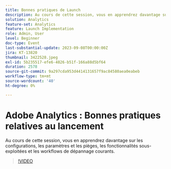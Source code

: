 ```yaml
---
title: Bonnes pratiques de Launch
description: Au cours de cette session, vous en apprendrez davantage sur les configurations, les paramètres et les pièges, les fonctionnalités sous-exploitées et les workflows de dépannage courants.
solution: Analytics
feature-set: Analytics
feature: Launch Implementation
role: Admin, User
level: Beginner
doc-type: Event
last-substantial-update: 2023-09-08T00:00:00Z
jira: KT-13820
thumbnail: 3422528.jpeg
exl-id: 5b235517-efe6-4826-b51f-166a88d5bf64
duration: 2578
source-git-commit: 9a297cda953d4414131657f9ac84580aea0eabeb
workflow-type: tm+mt
source-wordcount: '40'
ht-degree: 0%

---
```


# Adobe Analytics : Bonnes pratiques relatives au lancement

Au cours de cette session, vous en apprendrez davantage sur les configurations, les paramètres et les pièges, les fonctionnalités sous-exploitées et les workflows de dépannage courants.

>[!VIDEO](https://video.tv.adobe.com/v/3422528/?learn=on)
